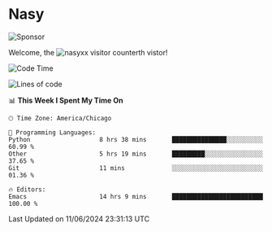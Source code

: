# Nasy

<!--
<p align="center">
<img height="200" src="https://github-readme-stats.vercel.app/api?username=nasyxx&count_private=true&show_icons=true&theme=dracula&include_all_commits=true"/>
<img height="200" src="https://github-readme-stats.vercel.app/api/top-langs/?username=nasyxx&theme=dracula&hide=html,jupyter+notebook&count_private=true&show_icons=true"/>
</p>

  
----------------
-->

![Sponsor](https://img.shields.io/static/v1.svg?label=Sponsor&message=%E2%9D%A4&logo=GitHub&style=flat&color=pink)
 
Welcome, the ![nasyxx visitor counter](https://count.getloli.com/get/@nasyxx?theme=rule34)th vistor!
 
<!--START_SECTION:waka-->
![Code Time](http://img.shields.io/badge/Code%20Time-4%2C516%20hrs%2039%20mins-blue)

![Lines of code](https://img.shields.io/badge/From%20Hello%20World%20I%27ve%20Written-6.3%20million%20lines%20of%20code-blue)

📊 **This Week I Spent My Time On** 

```text
🕑︎ Time Zone: America/Chicago

💬 Programming Languages: 
Python                   8 hrs 38 mins       ███████████████░░░░░░░░░░   60.99 % 
Other                    5 hrs 19 mins       █████████░░░░░░░░░░░░░░░░   37.65 % 
Git                      11 mins             ░░░░░░░░░░░░░░░░░░░░░░░░░   01.36 % 

🔥 Editors: 
Emacs                    14 hrs 9 mins       █████████████████████████   100.00 % 
```


 Last Updated on 11/06/2024 23:31:13 UTC
<!--END_SECTION:waka-->

<!-- ![visitors](https://visitor-badge.laobi.icu/badge?page_id=nasyxx.nasyxx) -->
